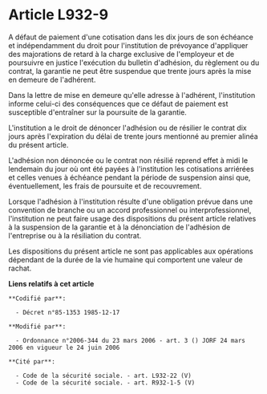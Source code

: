 # Article L932-9

A défaut de paiement d'une cotisation dans les dix jours de son échéance et indépendamment du droit pour l'institution de
prévoyance d'appliquer des majorations de retard à la charge exclusive de l'employeur et de poursuivre en justice l'exécution
du bulletin d'adhésion, du règlement ou du contrat, la garantie ne peut être suspendue que trente jours après la mise en
demeure de l'adhérent.

Dans la lettre de mise en demeure qu'elle adresse à l'adhérent, l'institution informe celui-ci des conséquences que ce défaut
de paiement est susceptible d'entraîner sur la poursuite de la garantie.

L'institution a le droit de dénoncer l'adhésion ou de résilier le contrat dix jours après l'expiration du délai de trente
jours mentionné au premier alinéa du présent article.

L'adhésion non dénoncée ou le contrat non résilié reprend effet à midi le lendemain du jour où ont été payées à l'institution
les cotisations arriérées et celles venues à échéance pendant la période de suspension ainsi que, éventuellement, les frais
de poursuite et de recouvrement.

Lorsque l'adhésion à l'institution résulte d'une obligation prévue dans une convention de branche ou un accord professionnel
ou interprofessionnel, l'institution ne peut faire usage des dispositions du présent article relatives à la suspension de la
garantie et à la dénonciation de l'adhésion de l'entreprise ou à la résiliation du contrat.

Les dispositions du présent article ne sont pas applicables aux opérations dépendant de la durée de la vie humaine qui
comportent une valeur de rachat.

**Liens relatifs à cet article**

	**Codifié par**:

	  - Décret n°85-1353 1985-12-17

	**Modifié par**:

	  - Ordonnance n°2006-344 du 23 mars 2006 - art. 3 () JORF 24 mars 2006 en vigueur le 24 juin 2006

	**Cité par**:

	  - Code de la sécurité sociale. - art. L932-22 (V)
	  - Code de la sécurité sociale. - art. R932-1-5 (V)
